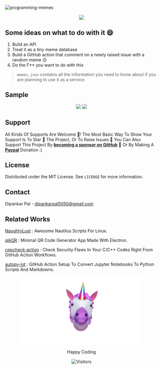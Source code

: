 ![programming-memes](https://socialify.git.ci/deep5050/programming-memes/image?description=1&descriptionEditable=collection%20of%20thousands%20of%20programming%20memes&font=Source%20Code%20Pro&forks=1&issues=1&logo=https%3A%2F%2Fraw.githubusercontent.com%2Fdeep5050%2Frandom-shits-happen-here%2Fmain%2F3-2-troll-face-meme-png_800x800.png&owner=1&pulls=1&stargazers=1&theme=Light)
<p align=center>
<img align=center src="https://img.shields.io/badge/MEMES%20COUNT-1480-green?style=for-the-badge">
</p>

## Some ideas on what to do with it :smile:

1. Build an API
2. Treat it as a tiny meme database
3. Build a GitHub action that comment on a newly raised issue with a random meme :wink:
4. Do the F** you want to do with this


> `memes.json` contains all the information you need to know about if you are planning to use it as a service.

## Sample
<div align=center>
  
 <p align=center>
  <img src=https://github.com/deep5050/programming-memes/raw/main/memes/1/1165.png width=400px>
  <img src=https://github.com/deep5050/programming-memes/raw/main/memes/1/1517.png width=400px>
  </p>
  
</div>

## Support

All Kinds Of Supports Are Welcome :raised_hands:! The Most Basic Way To Show Your Support Is To Star :star2: The Project, Or To Raise Issues :speech_balloon: You Can Also Support This Project By [**becoming a sponsor on GitHub**](https://github.com/sponsors/deep5050) :clap: Or By Making A [**Paypal**](https://paypal.me/deep5050) Donation :)

<!-- LICENSE -->
## License

Distributed under the MIT License. See `LICENSE` for more information.



<!-- CONTACT -->
## Contact

Dipankar Pal - dipankarpal5050@gmail.com




## Related Works
[NaughtyLust](https://github.com/deep5050/NaughtyLust) : Awesome Nautilus Scripts For Linux.

[qikQR](https://github.com/deep5050/qikQR) : Minimal QR Code Generator App Made With Electron.

[cppcheck-action](https://github.com/deep5050/cppcheck-action) : Check Security Flaws In Your C/C++ Codes Right From GitHub Action Workflows.

[autopy-lot](https://github.com/deep5050/autopy-lot) : GitHub Action Setup To Convert Jupyter Notebooks To Python Scripts And Markdowns.

<div align=center>
<p align=center><img align=center src="https://raw.githubusercontent.com/liyasthomas/templates/master/assets/logo.gif" alt="unicorn" width="400">
</p>
<p align=center>Happy Coding</p>
  
<p align=center><img align=center  src="https://visitor-badge.laobi.icu/badge?page_id=deep5050.programming-jokes" alt="Visitors">  </p>

</div>
